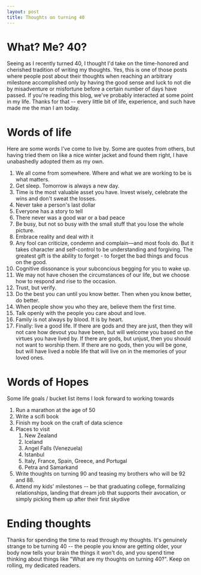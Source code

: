 ```yaml
---
layout: post
title: Thoughts on turning 40
---
```


# What? Me? 40?

Seeing as I recently turned 40, I thought I'd take on the time-honored and cherished tradition of writing my thoughts. <!--more--> Yes, this is one of those posts where people post about their thoughts when reaching an arbitrary milestone accomplished only by having the good sense and luck to not die by misadventure or misfortune before a certain number of days have passed. If you're reading this blog, we've probably interacted at some point in my life. Thanks for that -- every little bit of life, experience, and such have made me the man I am today.


# Words of life

Here are some words I've come to live by. Some are quotes from others, but having tried them on like a nice winter jacket and found them right, I have unabashedly adopted them as my own.

1. We all come from somewhere. Where and what we are working to be is what matters.
2. Get sleep. Tomorrow is always a new day.
3. Time is the most valuable asset you have. Invest wisely, celebrate the wins and don't sweat the losses.
4. Never take a person's last dollar
5. Everyone has a story to tell
6. There never was a good war or a bad peace
7. Be busy, but not so busy with the small stuff that you lose the whole picture.
8. Embrace reality and deal with it
9. Any fool can criticize, condemn and complain—and most fools do. But it takes character and self-control to be understanding and forgiving. The greatest gift is the ability to forget - to forget the bad things and focus on the good.
10. Cognitive dissonance is your subconcious begging for you to wake up.
11. We may not have chosen the circumstances of our life, but we choose how to respond and rise to the occasion.
12. Trust, but verify.
13. Do the best you can until you know better. Then when you know better, do better.
14. When people show you who they are, believe them the first time.
15. Talk openly with the people you care about and love.
16. Family is not always by blood. It is by heart.
17. Finally: live a good life. If there are gods and they are just, then they will not care how devout you have been, but will welcome you based on the virtues you have lived by. If there are gods, but unjust, then you should not want to worship them. If there are no gods, then you will be gone, but will have lived a noble life that will live on in the memories of your loved ones.

# Words of Hopes

Some life goals / bucket list items I look forward to working towards

1. Run a marathon at the age of 50
2. Write a scifi book
3. Finish my book on the craft of data science
4. Places to visit
   1. New Zealand
   2. Iceland
   3. Angel Falls (Venezuela)
   4. Istanbul
   5. Italy, France, Spain, Greece, and Portugal
   6. Petra and Samarkand
5. Write thoughts on turning 90 and teasing my brothers who will be 92 and 88.
6. Attend my kids' milestones -- be that graduating college, formalizing relationships, landing that dream job that supports their avocation, or simply picking them up after their first skydive


# Ending thoughts

Thanks for spending the time to read through my thoughts. It's genuinely strange to be turning 40 -- the people you know are getting older, your body now tells your brain the things it won't do, and you spend time thinking about things like "What are my thoughts on turning 40?". Keep on rolling, my dedicated readers.
